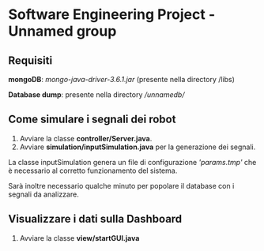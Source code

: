 # Software Engineering Project - Unnamed group

## Requisiti
**mongoDB**: _mongo-java-driver-3.6.1.jar_ (presente nella directory /libs)

**Database dump**: presente nella directory _/unnamedb/_

## Come simulare i segnali dei robot

1. Avviare la classe **controller/Server.java**.
1. Avviare **simulation/inputSimulation.java** per la generazione dei segnali.

La classe inputSimulation genera un file di configurazione _'params.tmp'_ che è necessario al corretto funzionamento del sistema.

Sarà inoltre necessario qualche minuto per popolare il database con i segnali da analizzare.

## Visualizzare i dati sulla Dashboard

1) Avviare la classe **view/startGUI.java**

